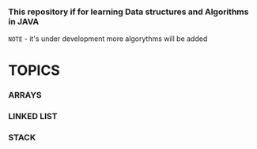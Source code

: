 ### This repository if for learning Data structures and Algorithms in JAVA
`NOTE` - it's under development more algorythms will be added

# TOPICS
### ARRAYS


### LINKED LIST

### STACK